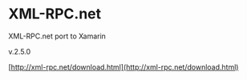 XML-RPC.net
===========

XML-RPC.net port to Xamarin

v.2.5.0

[http://xml-rpc.net/download.html](http://xml-rpc.net/download.html)